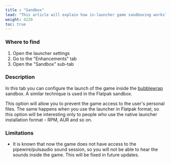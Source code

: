 ```yaml
---
title : "Sandbox"
lead: "This article will explain how in-launcher game sandboxing works"
weight: 4220
toc: true
---
```


### Where to find

1. Open the launcher settings
2. Go to the "Enhancements" tab
3. Open the "Sandbox" sub-tab

### Description

In this tab you can configure the launch of the game inside the [bubblewrap](https://github.com/containers/bubblewrap) sandbox. A similar technique is used in the Flatpak sandbox.

This option will allow you to prevent the game access to the user's personal files. The same happens when you use the launcher in Flatpak format, so this option will be interesting only to people who use the native launcher installation format - RPM, AUR and so on.

### Limitations

- It is known that now the game does not have access to the pipewire/pulsaudio sound session, so you will not be able to hear the sounds inside the game. This will be fixed in future updates.
